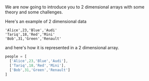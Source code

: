 We are now going to introduce you to 2 dimensional arrays with some theory and some challenges.

Here's an example of 2 dimensional data 

```javscript
'Alice',23,'Blue','Audi'
'Tariq',18,'Red','Mini'
'Bob',31,'Green','Renault'
```

and here's how it is represented in a 2 dimensional array.

```javascript
people = [ 
  ['Alice',23,'Blue','Audi'],
  ['Tariq',18,'Red','Mini'],
  ['Bob',31,'Green','Renault'] 
]
```
